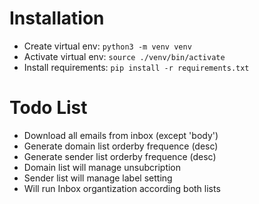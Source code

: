 
# Installation
- Create virtual env: `python3 -m venv venv`
- Activate virtual env: `source ./venv/bin/activate`
- Install requirements: `pip install -r requirements.txt`

# Todo List
- Download all emails from inbox (except 'body')
- Generate domain list orderby frequence (desc)
- Generate sender list orderby frequence (desc)
- Domain list will manage unsubcription
- Sender list will manage label setting
- Will run Inbox organtization according both lists